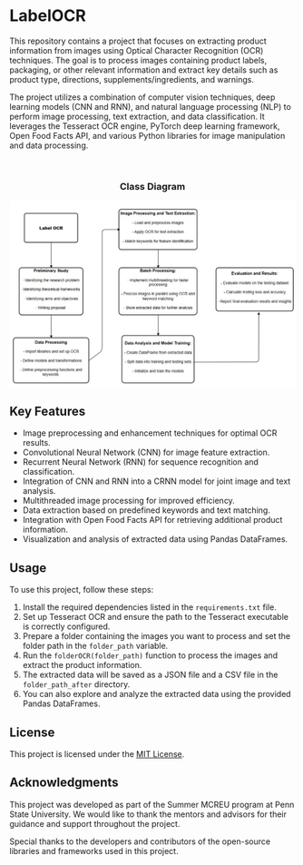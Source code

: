 # LabelOCR

<!-- Install these libraries in the current directory:

pip install virtualenv

pip install pytesseract

pip install opencv-python
 -->
 
This repository contains a project that focuses on extracting product information from images using Optical Character Recognition (OCR) techniques. The goal is to process images containing product labels, packaging, or other relevant information and extract key details such as product type, directions, supplements/ingredients, and warnings.

The project utilizes a combination of computer vision techniques, deep learning models (CNN and RNN), and natural language processing (NLP) to perform image processing, text extraction, and data classification. It leverages the Tesseract OCR engine, PyTorch deep learning framework, Open Food Facts API, and various Python libraries for image manipulation and data processing.

<br/>

<h3 align="center">Class Diagram</h3>
<img align="center" src="https://github.com/hseitaj/LabelOCR/blob/CMPSC/Diagrams/Label%20OCR%20-%20Study%20Diagram%20-%20Work%20Flow.jpg">

## Key Features

- Image preprocessing and enhancement techniques for optimal OCR results.
- Convolutional Neural Network (CNN) for image feature extraction.
- Recurrent Neural Network (RNN) for sequence recognition and classification.
- Integration of CNN and RNN into a CRNN model for joint image and text analysis.
- Multithreaded image processing for improved efficiency.
- Data extraction based on predefined keywords and text matching.
- Integration with Open Food Facts API for retrieving additional product information.
- Visualization and analysis of extracted data using Pandas DataFrames.

## Usage

To use this project, follow these steps:

1. Install the required dependencies listed in the `requirements.txt` file.
2. Set up Tesseract OCR and ensure the path to the Tesseract executable is correctly configured.
3. Prepare a folder containing the images you want to process and set the folder path in the `folder_path` variable.
4. Run the `folderOCR(folder_path)` function to process the images and extract the product information.
5. The extracted data will be saved as a JSON file and a CSV file in the `folder_path_after` directory.
6. You can also explore and analyze the extracted data using the provided Pandas DataFrames.


## License

This project is licensed under the [MIT License](LICENSE).

## Acknowledgments

This project was developed as part of the Summer MCREU program at Penn State University. We would like to thank the mentors and advisors for their guidance and support throughout the project.

Special thanks to the developers and contributors of the open-source libraries and frameworks used in this project.

<!-- 
Notes for me, to add later on.
- [Project Report](https://github.com/hseitaj/Interactive-Flow-Chart/blob/CMPSC/Additional%20Files/CMPSC%20487w%20-%20Final%20Report.pdf)
- [Demo](https://psu.mediaspace.kaltura.com/media/Hansi+Seitaj%27s+Zoom+Meeting/1_41j4889b?st=0&ed=285)

<br />
 -->

